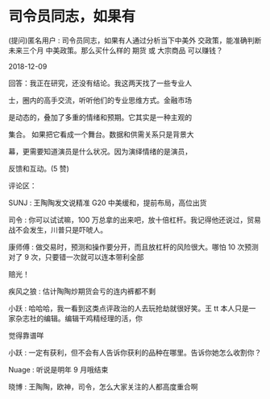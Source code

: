 # 司令员同志，如果有

(提问)匿名用户 : 司令员同志，如果有人通过分析当下中美外 交政策，能准确判断未来三个月 中美政策。那么买什么样的 期货 或 大宗商品 可以赚钱？

2018-12-09

回答：我正在研究，还没有结论。我这两天找了一些专业人

士，圈内的高手交流，听听他们的专业思维方式。金融市场

是动态的，叠加了多重的情绪和预期。它其实是一种主观的

集合。 如果把它看成一个舞台。数据和供需关系只是背景大

幕，更需要知道演员是什么状况。因为演绎情绪的是演员，

反馈和互动。(5 赞)

评论区：

SUNJ : 王陶陶发文说精准 G20 中美缓和，提前布局，高位出货

司令 : 你可以试试嘛，100 万总拿的出来吧，放十倍杠杆。我记得他还说过，贸易战不会发生，川普只是吓唬人。

康师傅 : 做交易时，预测和操作要分开，而且放杠杆的风险很大。哪怕 10 次预测对了 9 次，只要错一次就可以连本带利全部

赔光！

疾风之狼 : 估计陶陶炒期货会亏的连内裤都不剩

小跃 : 哈哈哈，我一看到这类点评政治的人去玩抢劫就很好笑。王 tt 本人只是一家杂志社的编辑。编辑干鸡精经理的活，你

觉得靠谱咩

小跃 : 一定有获利，但不会有人告诉你获利的品种在哪里。告诉你她怎么收割你？

Nuage : 听说是明年 9 月哦结束

晓博 : 王陶陶，欧神，司令，怎么大家关注的人都高度重合啊